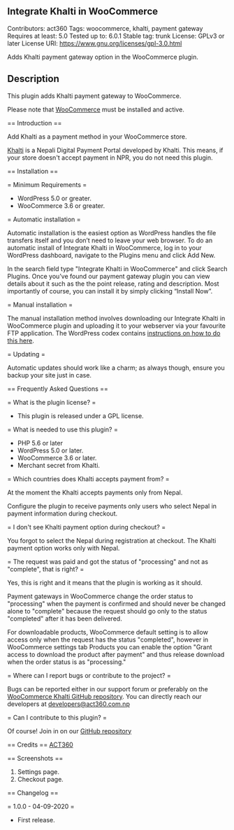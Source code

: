 ## Integrate Khalti in WooCommerce
Contributors: act360
Tags: woocommerce, khalti, payment gateway
Requires at least: 5.0
Tested up to: 6.0.1
Stable tag: trunk
License: GPLv3 or later
License URI: https://www.gnu.org/licenses/gpl-3.0.html

Adds Khalti payment gateway option in the WooCommerce plugin.

## Description

This plugin adds Khalti payment gateway to WooCommerce.

Please note that [WooCommerce](https://wordpress.org/plugins/woocommerce/) must be installed and active.

== Introduction ==

Add Khalti as a payment method in your WooCommerce store.

[Khalti](https://Khalti.com/) is a Nepali Digital Payment Portal developed by Khalti. This means, if your store doesn't accept payment in NPR, you do not need this plugin.


== Installation ==

= Minimum Requirements =

* WordPress 5.0 or greater.
* WooCommerce 3.6 or greater.

= Automatic installation =

Automatic installation is the easiest option as WordPress handles the file transfers itself and you don’t need to leave your web browser. To do an automatic install of Integrate Khalti in WooCommerce, log in to your WordPress dashboard, navigate to the Plugins menu and click Add New.

In the search field type "Integrate Khalti in WooCommerce" and click Search Plugins. Once you’ve found our payment gateway plugin you can view details about it such as the the point release, rating and description. Most importantly of course, you can install it by simply clicking “Install Now”.

= Manual installation =

The manual installation method involves downloading our Integrate Khalti in WooCommerce plugin and uploading it to your webserver via your favourite FTP application. The WordPress codex contains [instructions on how to do this here](https://codex.wordpress.org/Managing_Plugins#Manual_Plugin_Installation).

= Updating =

Automatic updates should work like a charm; as always though, ensure you backup your site just in case.


== Frequently Asked Questions ==

= What is the plugin license? =

* This plugin is released under a GPL license.

= What is needed to use this plugin? =

* PHP 5.6 or later
* WordPress 5.0 or later.
* WooCommerce 3.6 or later.
* Merchant secret from Khalti.

= Which countries does Khalti accepts payment from? =

At the moment the Khalti accepts payments only from Nepal.

Configure the plugin to receive payments only users who select Nepal in payment information during checkout.

= I don't see Khalti payment option during checkout? =

You forgot to select the Nepal during registration at checkout. The Khalti payment option works only with Nepal.

= The request was paid and got the status of "processing" and not as "complete", that is right? =

Yes, this is right and it means that the plugin is working as it should.

Payment gateways in WooCommerce change the order status to "processing" when the payment is confirmed and should never be changed alone to "complete" because the request should go only to the status "completed" after it has been delivered.

For downloadable products, WooCommerce default setting is to allow access only when the request has the status "completed", however in WooCommerce settings tab Products you can enable the option "Grant access to download the product after payment" and thus release download when the order status is as "processing."

= Where can I report bugs or contribute to the project? =

Bugs can be reported either in our support forum or preferably on the [WooCommerce Khalti GitHub repository](https://github.com/act360/Khalti-for-woocommerce/issues). You can directly reach our developers at developers@act360.com.np

= Can I contribute to this plugin? =

Of course! Join in on our [GitHub repository](https://github.com/act360/Khalti-for-woocommerce)


== Credits ==
[ACT360](https://www.act360.com.np/)


== Screenshots ==

1. Settings page.
2. Checkout page.

== Changelog ==

= 1.0.0 - 04-09-2020 =
* First release.
